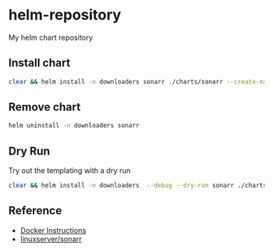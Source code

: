 # helm-repository
My helm chart repository

## Install chart

```bash
clear && helm install -n downloaders sonarr ./charts/sonarr --create-namespace
```

## Remove chart

```bash
helm uninstall -n downloaders sonarr
```

## Dry Run

Try out the templating with a dry run

```bash
clear && helm install -n downloaders  --debug --dry-run sonarr ./charts/sonarr
```

## Reference

* [Docker Instructions](https://sonarr.tv/#downloads-v3-docker)
* [linuxserver/sonarr](https://docs.linuxserver.io/images/docker-sonarr)
